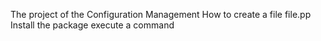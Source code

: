 The project of the Configuration Management
How to create a file file.pp
Install the package execute a command

